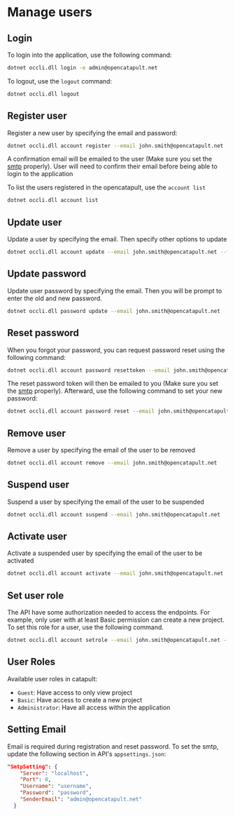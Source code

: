 # Manage users

## Login
To login into the application, use the following command:
```sh
dotnet occli.dll login -e admin@opencatapult.net
```

To logout, use the `logout` command:
```sh
dotnet occli.dll logout
```

## Register user

Register a new user by specifying the email and password:
```sh
dotnet occli.dll account register --email john.smith@opencatapult.net
```
A confirmation email will be emailed to the user (Make sure you set the [smtp](#setting-email) properly). User will need to confirm their email before being able to login to the application

To list the users registered in the opencatapult, use the `account list`
```sh
dotnet occli.dll account list
```

## Update user

Update a user by specifying the email. Then specify other options to update
```sh
dotnet occli.dll account update --email john.smith@opencatapult.net --firstname John --lastname Smith
```

## Update password

Update user password by specifying the email. Then you will be prompt to enter the old and new password.
```sh
dotnet occli.dll password update --email john.smith@opencatapult.net
```

## Reset password

When you forgot your password, you can request password reset using the following command:
```sh
dotnet occli.dll account password resettoken --email john.smith@opencatapult.net
```
The reset password token will then be emailed to you (Make sure you set the [smtp](#setting-email) properly). Afterward, use the following command to set your new password:
```sh
dotnet occli.dll account password reset --email john.smith@opencatapult.net --token [emailed token]
```

## Remove user

Remove a user by specifying the email of the user to be removed
```sh
dotnet occli.dll account remove --email john.smith@opencatapult.net
```

## Suspend user

Suspend a user by specifying the email of the user to be suspended
```sh
dotnet occli.dll account suspend --email john.smith@opencatapult.net
```

## Activate user

Activate a suspended user by specifying the email of the user to be activated
```sh
dotnet occli.dll account activate --email john.smith@opencatapult.net
```

## Set user role

The API have some authorization needed to access the endpoints. For example, only user with at least Basic permission can create a new project. To set this role for a user, use the following command.

```sh
dotnet occli.dll account setrole --email john.smith@opencatapult.net --role Basic
```

## User Roles

Available user roles in catapult:
- `Guest`: Have access to only view project 
- `Basic`: Have access to create a new project
- `Administrator`: Have all access within the application

## Setting Email
Email is required during registration and reset password. To set the smtp, update the following section in API's `appsettings.json`:
```json
"SmtpSetting": {
    "Server": "localhost",
    "Port": 0,
    "Username": "username",
    "Password": "password",
    "SenderEmail": "admin@opencatapult.net"
  }
```
